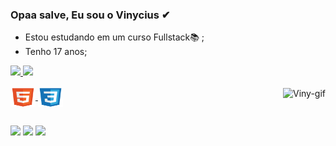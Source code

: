 ### Opaa salve, Eu sou o Vinycius ✔

- Estou estudando em um curso Fullstack📚 ;
- Tenho 17 anos;

<div>
  <a href="https://github.com/VinyciusAlmeida">
  <img height="180em" src="https://github-readme-stats.vercel.app/api?username=VinyciusAlmeida&show_icons=true&theme=gray&include_all_commits=true&count_private=true"/>
  <img height="180em" src="https://github-readme-stats.vercel.app/api/top-langs/?username=VinyciusAlmeida&layout=compact&langs_count=7&theme=gray"/>
</div>

 <div style="display: inline_block"><br>
  <img align="center" alt="Viny-HTML" height="30" width="40" src="https://raw.githubusercontent.com/devicons/devicon/master/icons/html5/html5-original.svg">
  <img align="center" alt="Viny-CSS" height="30" width="40" src="https://raw.githubusercontent.com/devicons/devicon/master/icons/css3/css3-original.svg">
  <img align="right" alt="Viny-gif" src="https://encrypted-tbn0.gstatic.com/images?q=tbn:ANd9GcRpj_1snjySOwktonybREfdAiwlNPc8ki8fvA&usqp=CAU" height="180em">
</div>
  
  ##
  
<div>
  <a href = "mailto:vinyciusalmeida017@gmail.com"><img src="https://img.shields.io/badge/-Gmail-%23333?style=for-the-badge&logo=gmail&logoColor=black" target="_blank"></a>
 <a href="https://instagram.com/vinycius_sk8" target="_blank"><img src="https://img.shields.io/badge/-Instagram-%23E4405F?style=for-the-badge&logo=instagram&logoColor=black" target="_blank"></a>
  <a href="https://www.linkedin.com/in/vinycius-almeida-35a252219/" target="_blank"><img src="https://img.shields.io/badge/-LinkedIn-%230077B5?style=for-the-badge&logo=linkedin&logoColor=black" target="_blank"></a>
  
  </div>
